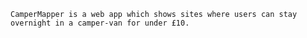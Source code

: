	CamperMapper is a web app which shows sites where users can stay overnight in a camper-van for under £10.
